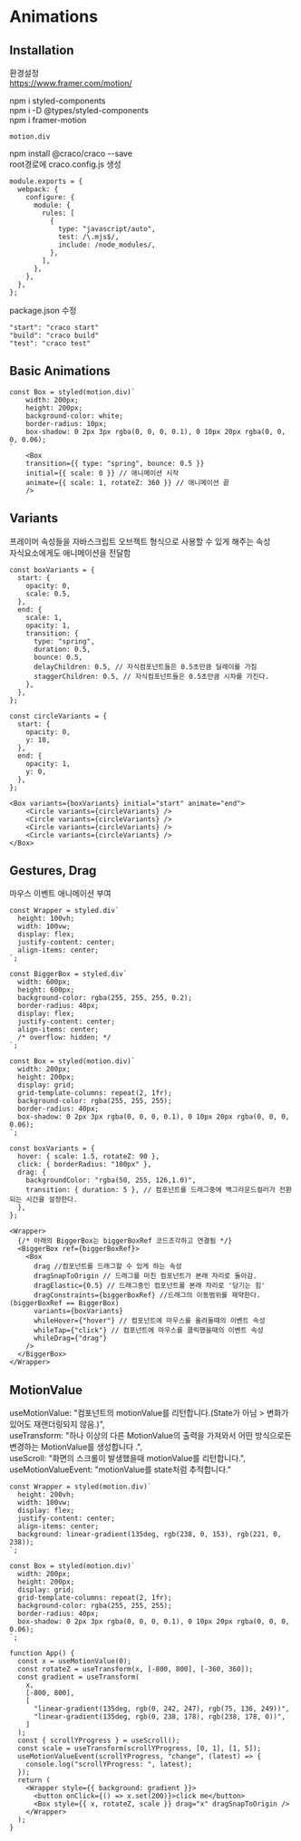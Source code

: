 # Animations

## Installation

환경설정  
https://www.framer.com/motion/

npm i styled-components  
npm i -D @types/styled-components  
npm i framer-motion

```
motion.div
```

npm install @craco/craco --save  
root경로에 craco.config.js 생성

```
module.exports = {
  webpack: {
    configure: {
      module: {
        rules: [
          {
            type: "javascript/auto",
            test: /\.mjs$/,
            include: /node_modules/,
          },
        ],
      },
    },
  },
};
```

package.json 수정

```
"start": "craco start"
"build": "craco build"
"test": "craco test"
```

## Basic Animations

```
const Box = styled(motion.div)`
    width: 200px;
    height: 200px;
    background-color: white;
    border-radius: 10px;
    box-shadow: 0 2px 3px rgba(0, 0, 0, 0.1), 0 10px 20px rgba(0, 0, 0, 0.06);
`
    <Box
    transition={{ type: "spring", bounce: 0.5 }}
    initial={{ scale: 0 }} // 애니메이션 시작
    animate={{ scale: 1, rotateZ: 360 }} // 애니메이션 끝
    />
```

## Variants

프레이머 속성들을 자바스크립트 오브젝트 형식으로 사용할 수 있게 해주는 속성  
자식요소에게도 애니메이션을 전달함

```
const boxVariants = {
  start: {
    opacity: 0,
    scale: 0.5,
  },
  end: {
    scale: 1,
    opacity: 1,
    transition: {
      type: "spring",
      duration: 0.5,
      bounce: 0.5,
      delayChildren: 0.5, // 자식컴포넌트들은 0.5초만큼 딜레이를 가짐
      staggerChildren: 0.5, // 자식컴포넌트들은 0.5초만큼 시차를 가진다.
    },
  },
};

const circleVariants = {
  start: {
    opacity: 0,
    y: 10,
  },
  end: {
    opacity: 1,
    y: 0,
  },
};

<Box variants={boxVariants} initial="start" animate="end">
    <Circle variants={circleVariants} />
    <Circle variants={circleVariants} />
    <Circle variants={circleVariants} />
    <Circle variants={circleVariants} />
</Box>
```

## Gestures, Drag

마우스 이벤트 애니메이션 부여

```
const Wrapper = styled.div`
  height: 100vh;
  width: 100vw;
  display: flex;
  justify-content: center;
  align-items: center;
`;

const BiggerBox = styled.div`
  width: 600px;
  height: 600px;
  background-color: rgba(255, 255, 255, 0.2);
  border-radius: 40px;
  display: flex;
  justify-content: center;
  align-items: center;
  /* overflow: hidden; */
`;

const Box = styled(motion.div)`
  width: 200px;
  height: 200px;
  display: grid;
  grid-template-columns: repeat(2, 1fr);
  background-color: rgba(255, 255, 255);
  border-radius: 40px;
  box-shadow: 0 2px 3px rgba(0, 0, 0, 0.1), 0 10px 20px rgba(0, 0, 0, 0.06);
`;

const boxVariants = {
  hover: { scale: 1.5, rotateZ: 90 },
  click: { borderRadius: "100px" },
  drag: {
    backgroundColor: "rgba(50, 255, 126,1.0)",
    transition: { duration: 5 }, // 컴포넌트를 드래그중에 백그라운드컬러가 전환되는 시간을 설정한다.
  },
};

<Wrapper>
  {/* 아래의 BiggerBox는 biggerBoxRef 코드조각하고 연결됨 */}
  <BiggerBox ref={biggerBoxRef}>
    <Box
      drag //컴포넌트를 드래그할 수 있게 하는 속성
      dragSnapToOrigin // 드래그를 마친 컴포넌트가 본래 자리로 돌아감.
      dragElastic={0.5} // 드래그중인 컴포넌트를 본래 자리로 '당기는 힘'
      dragConstraints={biggerBoxRef} //드래그의 이동범위를 제약한다. (biggerBoxRef == BiggerBox)
      variants={boxVariants}
      whileHover={"hover"} // 컴포넌트에 마우스를 올려둘때의 이벤트 속성
      whileTap={"click"} // 컴포넌트에 마우스를 클릭했을때의 이벤트 속성
      whileDrag={"drag"}
    />
  </BiggerBox>
</Wrapper>
```

## MotionValue

useMotionValue: "컴포넌트의 motionValue를 리턴합니다.(State가 아님 > 변화가 있어도 재랜더링되지 않음.)",  
useTransform: "하나 이상의 다른 MotionValue의 출력을 가져와서 어떤 방식으로든 변경하는 MotionValue를 생성합니다 .",  
useScroll: "화면의 스크롤이 발생했을때 motionValue를 리턴합니다.",  
useMotionValueEvent: "motionValue를 state처럼 추적합니다."

```
const Wrapper = styled(motion.div)`
  height: 200vh;
  width: 100vw;
  display: flex;
  justify-content: center;
  align-items: center;
  background: linear-gradient(135deg, rgb(238, 0, 153), rgb(221, 0, 238));
`;

const Box = styled(motion.div)`
  width: 200px;
  height: 200px;
  display: grid;
  grid-template-columns: repeat(2, 1fr);
  background-color: rgba(255, 255, 255);
  border-radius: 40px;
  box-shadow: 0 2px 3px rgba(0, 0, 0, 0.1), 0 10px 20px rgba(0, 0, 0, 0.06);
`;

function App() {
  const x = useMotionValue(0);
  const rotateZ = useTransform(x, [-800, 800], [-360, 360]);
  const gradient = useTransform(
    x,
    [-800, 800],
    [
      "linear-gradient(135deg, rgb(0, 242, 247), rgb(75, 136, 249))",
      "linear-gradient(135deg, rgb(0, 238, 178), rgb(238, 178, 0))",
    ]
  );
  const { scrollYProgress } = useScroll();
  const scale = useTransform(scrollYProgress, [0, 1], [1, 5]);
  useMotionValueEvent(scrollYProgress, "change", (latest) => {
    console.log("scrollYProgress: ", latest);
  });
  return (
    <Wrapper style={{ background: gradient }}>
      <button onClick={() => x.set(200)}>click me</button>
      <Box style={{ x, rotateZ, scale }} drag="x" dragSnapToOrigin />
    </Wrapper>
  );
}
```
